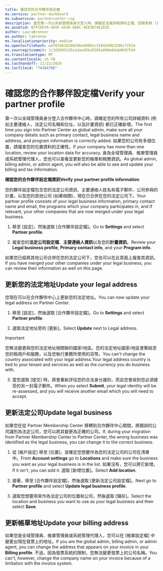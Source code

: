 ```yaml
---
title: 確認您的合作夥伴設定檔
ms.service: partner-dashboard
ms.subservice: partnercenter-csp
description: 當您第一次以系統管理員身分登入時，請確定支援詳細資料正確、回報免稅 (若適用)，並複查設定檔中的連絡人資訊。
ms.assetid: B7FCD670-465F-443A-A80C-4E83B74E2D1E
author: LauraBrenner
ms.author: labrenne
ms.localizationpriority: medium
ms.openlocfilehash: eef07d41028039be989b2c3169269b3290c72524
ms.sourcegitcommit: 1c3d3b95135e1daad5ba5585a090e84ab0b97594
ms.translationtype: MT
ms.contentlocale: zh-TW
ms.lasthandoff: 11/22/2019
ms.locfileid: "74384780"
---
```

# <a name="verify-your-partner-profile"></a><span data-ttu-id="1b5e3-103">確認您的合作夥伴設定檔</span><span class="sxs-lookup"><span data-stu-id="1b5e3-103">Verify your partner profile</span></span>

<span data-ttu-id="1b5e3-104">第一次以全域管理員身分登入合作夥伴中心時，請確定您的所有公司詳細資料 (例如主要連絡人、法定公司名稱和位址，以及計畫資訊) 都已正確新增。</span><span class="sxs-lookup"><span data-stu-id="1b5e3-104">The first time you sign into Partner Center as  global admin, make sure all your company details such as primary contact, legal business name and address, and program information is correctly added.</span></span> <span data-ttu-id="1b5e3-105">如果您的公司有多個位置，請複查您的位置資料的正確性。</span><span class="sxs-lookup"><span data-stu-id="1b5e3-105">If your company has more than one location, review your location data for accuracy.</span></span> <span data-ttu-id="1b5e3-106">身為全域管理員、帳單管理員或系統管理代理人，您也可以查看並更新您的帳單和稅務資訊。</span><span class="sxs-lookup"><span data-stu-id="1b5e3-106">As global admin, billing admin, or admin agent, you will also be able to see and update your billing and tax information.</span></span> 

<span data-ttu-id="1b5e3-107">**確認您的合作夥伴設定檔資訊**</span><span class="sxs-lookup"><span data-stu-id="1b5e3-107">**Verify your partner profile information**</span></span>

<span data-ttu-id="1b5e3-108">您的夥伴設定檔包含您的法定公司資訊、主要連絡人姓名和電子郵件、公司參與的計畫，以及您的其他公司 (如果相關)，現在已合併在您的法定公司下。</span><span class="sxs-lookup"><span data-stu-id="1b5e3-108">Your partner profile consists of your legal business information, primary contact name and email, the programs which your company participates in, and if relevant, your other companies that are now merged under your legal business.</span></span>

1.  <span data-ttu-id="1b5e3-109">移至 [設定]，然後選取 [合作夥伴設定檔]。</span><span class="sxs-lookup"><span data-stu-id="1b5e3-109">Go to **Settings** and select **Partner profile**.</span></span>

2.  <span data-ttu-id="1b5e3-110">複查您的**法定公司設定檔**、**主要連絡人資訊**以及您的**計畫資訊**。</span><span class="sxs-lookup"><span data-stu-id="1b5e3-110">Review your **Legal business profile**, **Primary contact info**, and your **Program info**.</span></span>

<span data-ttu-id="1b5e3-111">如果您已經將其他公司合併在您的法定公司下，您也可以在此頁面上複查其資訊。</span><span class="sxs-lookup"><span data-stu-id="1b5e3-111">If you have merged your other companies under your legal business, you can review their information as well on this page.</span></span>

## <a name="update-your-legal-address"></a><span data-ttu-id="1b5e3-112">更新您的法定地址</span><span class="sxs-lookup"><span data-stu-id="1b5e3-112">Update your legal address</span></span>

<span data-ttu-id="1b5e3-113">您現在可以在合作夥伴中心上更新您的法定地址。</span><span class="sxs-lookup"><span data-stu-id="1b5e3-113">You can now update your legal address on Partner Center.</span></span>

1. <span data-ttu-id="1b5e3-114">移至 [設定]，然後選取 [合作夥伴設定檔]。</span><span class="sxs-lookup"><span data-stu-id="1b5e3-114">Go to **Settings** and select **Partner profile**.</span></span> 

2. <span data-ttu-id="1b5e3-115">選取法定地址旁的 [更新]。</span><span class="sxs-lookup"><span data-stu-id="1b5e3-115">Select **Update** next to Legal address.</span></span> 

>[!Important]
><span data-ttu-id="1b5e3-116">您無法變更與您的法定地址相關聯的國家/地區。您的法定地址國家/地區會繫結至您的租用戶和服務，以及您執行業務所使用的貨幣。</span><span class="sxs-lookup"><span data-stu-id="1b5e3-116">You can't change the country associated with your legal address.Your legal address country is tied to your tenant and services as well as the currency you do business with.</span></span> 

3. <span data-ttu-id="1b5e3-117">當您選取 [提交] 時，將會重新評估您的合法身分識別，而且您會收到您必須接受的另一封電子郵件。</span><span class="sxs-lookup"><span data-stu-id="1b5e3-117">When you select **Submit**, your legal identity will be re-assessed, and you will receive another email which you will need to accept.</span></span>

## <a name="update-legal-business"></a><span data-ttu-id="1b5e3-118">更新法定公司</span><span class="sxs-lookup"><span data-stu-id="1b5e3-118">Update legal business</span></span>

<span data-ttu-id="1b5e3-119">如果您在從 Partner Membership Center 移轉到合作夥伴中心期間，將錯誤的公司識別為法定公司，您可以將其變更為正確的公司。</span><span class="sxs-lookup"><span data-stu-id="1b5e3-119">If, during your migration from Partner Membership Center to Partner Center, the wrong business was identified as the legal business, you can change it to the correct business.</span></span>

1. <span data-ttu-id="1b5e3-120">從 [帳戶設定] 移至 [位置]，並確定您想要作為您的法定公司的公司在清單中。</span><span class="sxs-lookup"><span data-stu-id="1b5e3-120">From **Account settings** go to **Locations** and make sure the business you want as your legal business is in the list.</span></span> <span data-ttu-id="1b5e3-121">如果沒有，您可以將它新增。</span><span class="sxs-lookup"><span data-stu-id="1b5e3-121">If it isn't, you can add it.</span></span> <span data-ttu-id="1b5e3-122">選取 [新增位置]。</span><span class="sxs-lookup"><span data-stu-id="1b5e3-122">Select **Add location**.</span></span>

2.  <span data-ttu-id="1b5e3-123">接著，移至 [合作夥伴設定檔]，然後選取 [更新法定公司設定檔]。</span><span class="sxs-lookup"><span data-stu-id="1b5e3-123">Next go to **Partner profile** and select **Update legal business profile**.</span></span>

3.  <span data-ttu-id="1b5e3-124">選取您想要用來作為法定公司的位置和公司，然後選取 [儲存]。</span><span class="sxs-lookup"><span data-stu-id="1b5e3-124">Select the location and business you want to use as your legal business and then select **Save**.</span></span>

## <a name="update-your-billing-address"></a><span data-ttu-id="1b5e3-125">更新帳單地址</span><span class="sxs-lookup"><span data-stu-id="1b5e3-125">Update your billing address</span></span>

<span data-ttu-id="1b5e3-126">如果您是全域管理員、帳單管理員或系統管理代理人，您可以在 [帳單設定檔] 中變更出現在發票上的地址。</span><span class="sxs-lookup"><span data-stu-id="1b5e3-126">If you are the global admin, billing admin, or admin agent, you can change the address that appears on your invoice in your **Billing profile**.</span></span> <span data-ttu-id="1b5e3-127">不過，因為發票系統的限制，您無法變更發票上的公司名稱。</span><span class="sxs-lookup"><span data-stu-id="1b5e3-127">You can't, however, change the company name on your invoice because of a limitation with the invoice system.</span></span>

 


